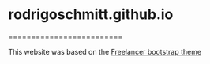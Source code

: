 # rodrigoschmitt.github.io
=========================

This website was based on the [Freelancer bootstrap theme ](http://startbootstrap.com/template-overviews/freelancer/)
